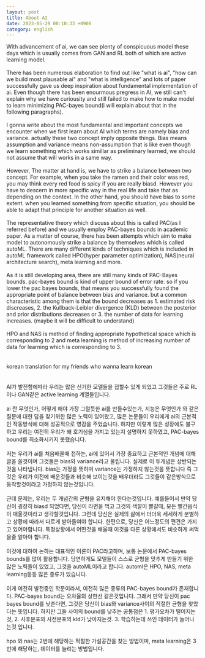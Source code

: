 ```yaml
---
layout: post
title: About AI
date: 2023-05-29 00:10:33 +0900
category: english
---
```


With advancement of ai, we can see plenty of conspicuous model these days which is usually comes from GAN and RL both of which are active learning model.
<br/>
<br/>
There has been numerous elaboration to find out like "what is ai", "how can we build most plausable ai" and "what is intelligence" and lots of paper successfully gave us deep inspiration about fundamental implementation of ai. Even though there has been enourmous pregress in AI, we still can't explain why we have curiousity and still failed to make how to make model to learn minimizing PAC-bayes bound(i will explain about that in the following paragraphs).
<br/>
<br/>
I gonna write about the most fundamental and important concepts we encounter when we first learn about AI which terms are namely bias and variance. actually these two concept imply opposite things. Bias means assumption and variance means non-assumption that is like even though we learn something which works simillar as preliminary learned, we should not assume that will works in a same way.
<br/>
<br/>
However, The matter at hand is, we have to strike a balance between two concept. For example, when you take the ramen and their color was red, you may think every red food is spicy if you are really biasd. However you have to descern in more specific way in the real life and take that as depending on the context. In the other hand, you should have bias to some extent. when you learned something from specific situation, you should be able to adapt that principle for another situation as well.
<br/>
<br/>
The representative theory which discuss about this is called PAC(as I referred before) and we usually employ PAC-bayes bounds in academic paper. As a matter of course, there has been attempts which aim to make model to autonomously strike a balance by themselves which is called autoML.
There are many different kinds of techniques which is included in autoML framework called HPO(hyper parameter optimization), NAS(neural architecture search), meta learning and more.
<br/>
<br/>
As it is still developing area, there are still many kinds of PAC-Bayes bounds. pac-bayes bound is kind of upper bound of error rate. so if you lower the pac bayes bounds, that means you successfully found the appropriate point of balance between bias and variance.
but a common characteristic among them is that the bound decreases as 1. estimated risk discreases, 2. the Kullback-Leibler divergence (KLD) between the posterior and prior distributions decreases or 3. the number of data for learning increases. (maybe it will be difficult to understand)
<br/>
<br/>
HPO and NAS is method of finding appropriate hypothetical space which is corresponding to 2 and meta learning is method of increasing number of data for learning which is corresponding to 3.
<br/>
<br/>
<br/>
korean translation for my friends who wanna learn korean
<br/>
<br/>
<br/>
AI가 발전함에따라 우리는 많은 신기한 모델들을 접할수 있게 되었고 그것들은 주로 RL이나 GAN같은 active learning 계열들입니다.
<br/>
<br/>
ai 란 무엇인가, 어떻게 해야 가장 그럴듯한 ai를 만들수있는가, 지능은 무엇인가 와 같은 질문에 대한 답을 찾기위한 많은 노력이 있어왔고, 많은 논문들이 우리에게 ai의 근본적인 작동방식에 대해 성공적으로 영감을 주었습니다. 하지만 이렇게 많은 성장에도 불구하고 우리는 여전히 우리가 왜 호기심을 가지고 있는지 설명하지 못하였고, PAC-bayes bound를 최소화시키지 못했습니다.
<br/>
<br/>
저는 우리가 ai를 처음배울때 접하는, ai에 있어서 가장 중요하고 근본적인 개념에 대해 글을 쓸것이며 그것들은 bias와 variance라고 불립니다. 실제로 이 두개념은 상반되는것을 나타냅니다. bias는 가정을 뜻하며 variance는 가정하지 않는것을 뜻합니다 즉 그것은 우리가 이전에 배운것들과 비슷해 보이는것을 배우더라도 그것들이 같은방식으로 동작할것이라고 가정하지 않는것입니다.
<br/>
<br/>
근데 문제는, 우리는 두 개념간의 균형을 유지해야 한다는것입니다. 예를들어서 만약 당신이 굉장히 biasd 되었다면, 당신이 라면을 먹고 그것의 색깔이 빨갈때, 모든 빨간음식이 매울것이라고 생각할것입니다. 그런데 당신은 실제의 삶에서 더더욱 세세하게 분별하고 상황에 따라서 다르게 받아들여야 합니다. 한편으로, 당신은 어느정도의 편견은 가지고 있어야합니다. 특정상황에서 어떤것을 배울때 이것을 다른 상황에서도 비슷하게 써먹을줄 알아야 합니다.
<br/>
<br/>
이것에 대하여 논하는 대표적인 이론이 PAC라고하며, 보통 논문에서 PAC-bayes bounds를 많이 활용합니다. 당연하게도 모델들이 스스로 균형을 맞추게 만들기 위한 많은 노력들이 있었고, 그것을 autoML이라고 합니다. automl은 HPO, NAS, meta learning등등 많은 종류가 있습니다.
<br/>
<br/>
이게 여전히 발전중인 학문이라서, 여전히 많은 종류의 PAC-bayes bound가 존재합니다. PAC-bayes bound는 오차율의 상한선 같은것입니다. 그래서 만약 당신이 pac bayes bound를 낮춘다면, 그것은 당신이 bias와 variance사이의 적절한 균형을 찾았다는 뜻입니다. 하지만 그들 사이의 bound를 낮추는 공통점은 1. 평가오차가 떨어지는것, 2. 사후분포와 사전분포의 kld가 낮아지는것. 3. 학습하는데 쓰인 데이터가 늘어나는것 입니다.
<br/>
<br/>
hpo 와 nas는 2번에 해당하는 적절한 가설공간을 찾는 방법이며, meta learning은 3번에 해당하는, 데이터를 늘리는 방법입니다.